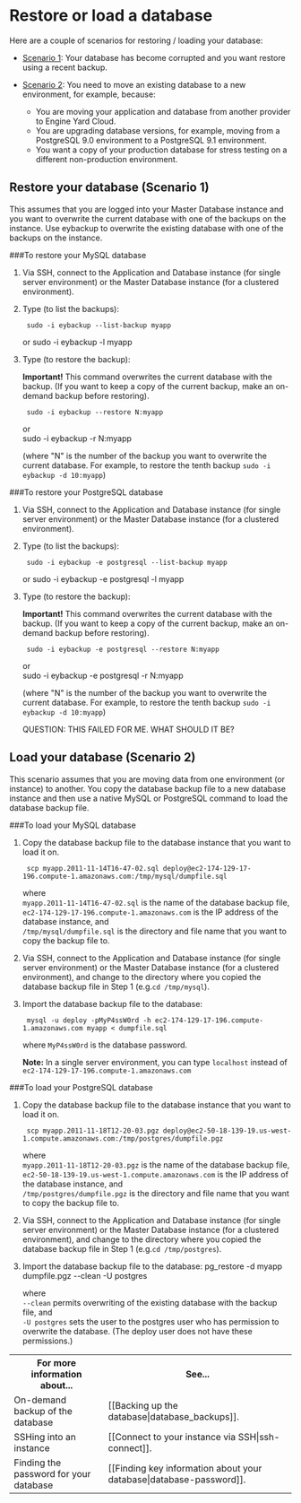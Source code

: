 # Restore or load a database

Here are a couple of scenarios for restoring / loading your database:

* [Scenario 1][1]: Your database has become corrupted and you want restore using a recent backup.  

* [Scenario 2][2]: You need to move an existing database to a new environment, for example, because:   

    * You are moving your application and database from another provider to Engine Yard Cloud.
    * You are upgrading database versions, for example, moving from a PostgreSQL 9.0 environment to a PostgreSQL 9.1 environment.
    * You want a copy of your production database for stress testing on a different non-production environment.


<h2 id="topic1">Restore your database (Scenario 1)</h2>

This assumes that you are logged into your Master Database instance and you want to overwrite the current database with one of the backups on the instance. Use eybackup to overwrite the existing database with one of the backups on the instance.

###To restore your MySQL database

1. Via SSH, connect to the Application and Database instance (for single server environment) or the Master Database instance (for a clustered environment).  

2. Type (to list the backups):

        sudo -i eybackup --list-backup myapp
    or
        sudo -i eybackup -l myapp

2. Type (to restore the backup):

    **Important!** This command overwrites the current database with the backup. (If you want to keep a copy of the current backup, make an on-demand backup before restoring).
	

        sudo -i eybackup --restore N:myapp
    or  
        sudo -i eybackup -r N:myapp

	(where "N" is the number of the backup you want to overwrite the current database. For example, to restore the tenth backup `sudo -i eybackup -d 10:myapp`)
	

###To restore your PostgreSQL database

1. Via SSH, connect to the Application and Database instance (for single server environment) or the Master Database instance (for a clustered environment).  

2. Type (to list the backups):

        sudo -i eybackup -e postgresql --list-backup myapp
    or
        sudo -i eybackup -e postgresql -l myapp

2. Type (to restore the backup):

    **Important!** This command overwrites the current database with the backup. (If you want to keep a copy of the current backup, make an on-demand backup before restoring).
	

        sudo -i eybackup -e postgresql --restore N:myapp
    or  
        sudo -i eybackup -e postgresql -r N:myapp


    (where "N" is the number of the backup you want to overwrite the current database. For example, to restore the tenth backup `sudo -i eybackup -d 10:myapp`)	

	QUESTION: THIS FAILED FOR ME. WHAT SHOULD IT BE? 

<h2 id="topic2">Load your database (Scenario 2)</h2>

This scenario assumes that you are moving data from one environment (or instance) to another. You copy the database backup file to a new database instance and then use a native MySQL or PostgreSQL command to load the database backup file.
 
###To load your MySQL database 

1. Copy the database backup file to the database instance that you want to load it on.

        scp myapp.2011-11-14T16-47-02.sql deploy@ec2-174-129-17-196.compute-1.amazonaws.com:/tmp/mysql/dumpfile.sql

    where  
    `myapp.2011-11-14T16-47-02.sql` is the name of the database backup file,  
    `ec2-174-129-17-196.compute-1.amazonaws.com` is the IP address of the database instance, and  
    `/tmp/mysql/dumpfile.sql` is the directory and file name that you want to copy the backup file to.

2. Via SSH, connect to the Application and Database instance (for single server environment) or the Master Database instance (for a clustered environment), and change to the directory where you copied the database backup file in Step 1 (e.g.`cd /tmp/mysql`).

3. Import the database backup file to the database:

        mysql -u deploy -pMyP4ssW0rd -h ec2-174-129-17-196.compute-1.amazonaws.com myapp < dumpfile.sql
    where `MyP4ssW0rd` is the database password.
		
    **Note:** In a single server environment, you can type `localhost` instead of `ec2-174-129-17-196.compute-1.amazonaws.com`



###To load your PostgreSQL database 

1. Copy the database backup file to the database instance that you want to load it on.

        scp myapp.2011-11-18T12-20-03.pgz deploy@ec2-50-18-139-19.us-west-1.compute.amazonaws.com:/tmp/postgres/dumpfile.pgz

    where  
    `myapp.2011-11-18T12-20-03.pgz` is the name of the database backup file,  
    `ec2-50-18-139-19.us-west-1.compute.amazonaws.com` is the IP address of the database instance, and  
    `/tmp/postgres/dumpfile.pgz` is the directory and file name that you want to copy the backup file to.

2. Via SSH, connect to the Application and Database instance (for single server environment) or the Master Database instance (for a clustered environment), and change to the directory where you copied the database backup file in Step 1 (e.g.`cd /tmp/postgres`).

3. Import the database backup file to the database:
        pg_restore -d myapp dumpfile.pgz --clean -U postgres

    where  
    `--clean` permits overwriting of the existing database with the backup file, and  
    `-U postgres` sets the user to the postgres user who has permission to overwrite the database. (The deploy user does not have these permissions.)


<table>
  <tr>
    <th>For more information about...</th><th>See...</th>
  </tr>
  <tr>
     <td>On-demand backup of the database</td><td>[[Backing up the database|database_backups]]. </td>
   </tr>
   <tr>
	 <td>SSHing into an instance</td><td>[[Connect to your instance via SSH|ssh-connect]].</td>
   </tr>
   <tr>
	 <td>Finding the password for your database</td><td>[[Finding key information about your database|database-password]].</td>
   </tr>
</table>


[1]: #topic1        "topic1"
[2]: #topic2        "topic2"